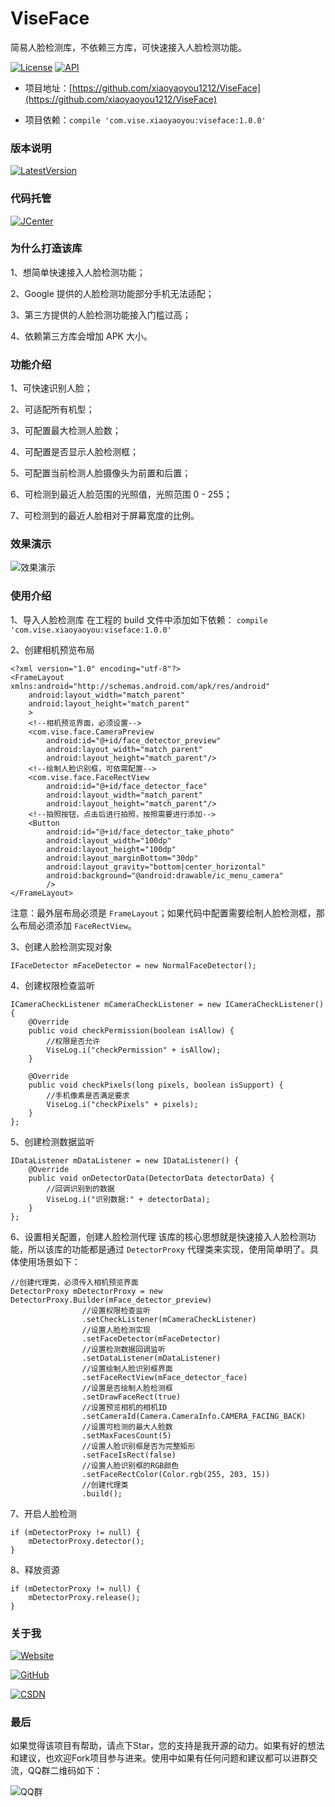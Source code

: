# ViseFace
简易人脸检测库，不依赖三方库，可快速接入人脸检测功能。

[![License](https://img.shields.io/badge/License-Apache--2.0-green.svg)](https://github.com/xiaoyaoyou1212/ViseFace/blob/master/LICENSE) [![API](https://img.shields.io/badge/API-9%2B-brightgreen.svg?style=flat)](https://android-arsenal.com/api?level=9)

- 项目地址：[https://github.com/xiaoyaoyou1212/ViseFace](https://github.com/xiaoyaoyou1212/ViseFace)

- 项目依赖：`compile 'com.vise.xiaoyaoyou:viseface:1.0.0'`

### 版本说明
[![LatestVersion](https://img.shields.io/badge/LatestVersion-1.0.0-orange.svg)](https://github.com/xiaoyaoyou1212/ViseFace/blob/master/VERSION.md)

### 代码托管
[![JCenter](https://img.shields.io/badge/JCenter-1.0.0-orange.svg)](https://jcenter.bintray.com/com/vise/xiaoyaoyou/viseface/1.0.0/)

### 为什么打造该库
1、想简单快速接入人脸检测功能；

2、Google 提供的人脸检测功能部分手机无法适配；

3、第三方提供的人脸检测功能接入门槛过高；

4、依赖第三方库会增加 APK 大小。

### 功能介绍
1、可快速识别人脸；

2、可适配所有机型；

3、可配置最大检测人脸数；

4、可配置是否显示人脸检测框；

5、可配置当前检测人脸摄像头为前置和后置；

6、可检测到最近人脸范围的光照值，光照范围 0 - 255；

7、可检测到的最近人脸相对于屏幕宽度的比例。

### 效果演示
![效果演示](http://img.blog.csdn.net/20171009161954864)

### 使用介绍
1、导入人脸检测库
在工程的 build 文件中添加如下依赖：
`compile 'com.vise.xiaoyaoyou:viseface:1.0.0'`

2、创建相机预览布局
```
<?xml version="1.0" encoding="utf-8"?>
<FrameLayout xmlns:android="http://schemas.android.com/apk/res/android"
    android:layout_width="match_parent"
    android:layout_height="match_parent"
	>
	<!--相机预览界面，必须设置-->
	<com.vise.face.CameraPreview
	    android:id="@+id/face_detector_preview"
	    android:layout_width="match_parent"
	    android:layout_height="match_parent"/>
	<!--绘制人脸识别框，可依需配置-->
	<com.vise.face.FaceRectView
	    android:id="@+id/face_detector_face"
	    android:layout_width="match_parent"
	    android:layout_height="match_parent"/>
	<!--拍照按钮，点击后进行拍照，按照需要进行添加-->
	<Button
		android:id="@+id/face_detector_take_photo"
		android:layout_width="100dp"
		android:layout_height="100dp"
		android:layout_marginBottom="30dp"
		android:layout_gravity="bottom|center_horizontal"
		android:background="@android:drawable/ic_menu_camera"
		/>
</FrameLayout>
```
注意：最外层布局必须是 `FrameLayout`；如果代码中配置需要绘制人脸检测框，那么布局必须添加 `FaceRectView`。

3、创建人脸检测实现对象
```
IFaceDetector mFaceDetector = new NormalFaceDetector();
```

4、创建权限检查监听
```
ICameraCheckListener mCameraCheckListener = new ICameraCheckListener() {
    @Override
    public void checkPermission(boolean isAllow) {
    	//权限是否允许
        ViseLog.i("checkPermission" + isAllow);
    }

    @Override
    public void checkPixels(long pixels, boolean isSupport) {
    	//手机像素是否满足要求
        ViseLog.i("checkPixels" + pixels);
    }
};
```

5、创建检测数据监听
```
IDataListener mDataListener = new IDataListener() {
    @Override
    public void onDetectorData(DetectorData detectorData) {
    	//回调识别到的数据
        ViseLog.i("识别数据:" + detectorData);
    }
};
```

6、设置相关配置，创建人脸检测代理
该库的核心思想就是快速接入人脸检测功能，所以该库的功能都是通过 `DetectorProxy` 代理类来实现，使用简单明了。具体使用场景如下：
```
//创建代理类，必须传入相机预览界面
DetectorProxy mDetectorProxy = new DetectorProxy.Builder(mFace_detector_preview)
				//设置权限检查监听
                .setCheckListener(mCameraCheckListener)
                //设置人脸检测实现
                .setFaceDetector(mFaceDetector)
                //设置检测数据回调监听
                .setDataListener(mDataListener)
                //设置绘制人脸识别框界面
                .setFaceRectView(mFace_detector_face)
                //设置是否绘制人脸检测框
                .setDrawFaceRect(true)
                //设置预览相机的相机ID
                .setCameraId(Camera.CameraInfo.CAMERA_FACING_BACK)
                //设置可检测的最大人脸数
                .setMaxFacesCount(5)
                //设置人脸识别框是否为完整矩形
                .setFaceIsRect(false)
                //设置人脸识别框的RGB颜色
                .setFaceRectColor(Color.rgb(255, 203, 15))
                //创建代理类
                .build();
```

7、开启人脸检测
```
if (mDetectorProxy != null) {
    mDetectorProxy.detector();
}
```

8、释放资源
```
if (mDetectorProxy != null) {
    mDetectorProxy.release();
}
```

### 关于我
[![Website](https://img.shields.io/badge/Website-huwei-blue.svg)](http://www.huwei.tech/)

[![GitHub](https://img.shields.io/badge/GitHub-xiaoyaoyou1212-blue.svg)](https://github.com/xiaoyaoyou1212)

[![CSDN](https://img.shields.io/badge/CSDN-xiaoyaoyou1212-blue.svg)](http://blog.csdn.net/xiaoyaoyou1212)

### 最后
如果觉得该项目有帮助，请点下Star，您的支持是我开源的动力。如果有好的想法和建议，也欢迎Fork项目参与进来。使用中如果有任何问题和建议都可以进群交流，QQ群二维码如下：

![QQ群](http://img.blog.csdn.net/20170327191310083)

